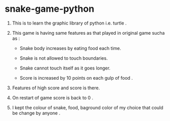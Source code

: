 # snake-game-python

1. This is to learn the graphic library of python i.e. turtle . 

2. This game is having same features as that played in original game sucha as : 

   + Snake body increases by eating food each time.
   
   + Snake is not allowed to touch boundaries.
   
   + Snake cannot touch itself as it goes longer.
   
   + Score is increased by 10 points on each gulp of food .
 
3. Features of high score and score is there.

4. On restart of game score is back to 0 .

5. I kept the colour of snake, food, baground color of my choice that could be change by anyone .

